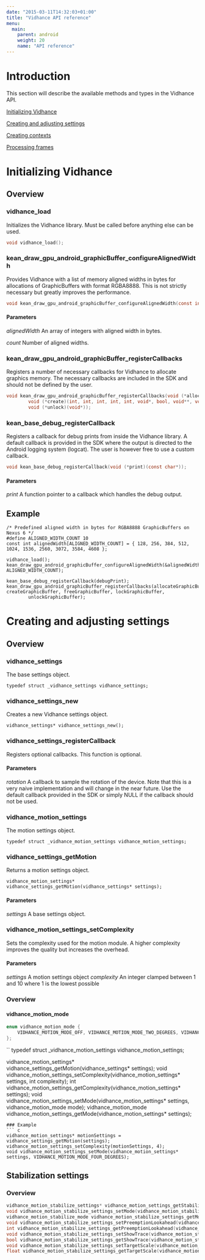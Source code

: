 ```yaml
---
date: "2015-03-11T14:32:03+01:00"
title: "Vidhance API reference"
menu:
  main:
    parent: android
    weight: 20
    name: "API reference"
---
```


# Introduction
This section will describe the available methods and types in the Vidhance API.

[Initializing Vidhance](hej.html)

[Creating and adjusting settings](hej.html)

[Creating contexts](hej.html)

[Processing frames](hej.html)


# Initializing Vidhance
## Overview
### vidhance_load
Initializes the Vidhance library. Must be called before anything else can be used.
``` c
void vidhance_load();
```

### kean_draw_gpu_android_graphicBuffer_configureAlignedWidth
Provides Vidhance with a list of memory aligned widths in bytes for allocations of GraphicBuffers with format RGBA8888. This is not strictly necessary but greatly improves the performance.
``` c
void kean_draw_gpu_android_graphicBuffer_configureAlignedWidth(const int* alignedWidth, int count);
```
#### Parameters
*alignedWidth* An array of integers with aligned width in bytes.

*count* Number of aligned widths.

### kean_draw_gpu_android_graphicBuffer_registerCallbacks
Registers a number of necessary callbacks for Vidhance to allocate graphics memory. The necessary callbacks are included in the SDK and should not be defined by the user.
``` c
void kean_draw_gpu_android_graphicBuffer_registerCallbacks(void (*allocate)(int, int, int, int, void**, void**, int*),
		void (*create)(int, int, int, int, int, void*, bool, void**, void**), void (*free)(void*), void (*lock)(void*, bool, void**),
		void (*unlock)(void*));
```

### kean_base_debug_registerCallback
Registers a callback for debug prints from inside the Vidhance library. A default callback is provided in the SDK where the output is directed to the Android logging system (logcat). The user is however free to use a custom callback.
``` c
void kean_base_debug_registerCallback(void (*print)(const char*));
```
#### Parameters
*print* A function pointer to a callback which handles the debug output.

## Example
```
/* Predefined aligned width in bytes for RGBA8888 GraphicBuffers on Nexus 6 */
#define ALIGNED_WIDTH_COUNT 10
const int alignedWidth[ALIGNED_WIDTH_COUNT] = { 128, 256, 384, 512, 1024, 1536, 2560, 3072, 3584, 4608 };

vidhance_load();
kean_draw_gpu_android_graphicBuffer_configureAlignedWidth(&alignedWidth[0], ALIGNED_WIDTH_COUNT);

kean_base_debug_registerCallback(debugPrint);
kean_draw_gpu_android_graphicBuffer_registerCallbacks(allocateGraphicBuffer, createGraphicBuffer, freeGraphicBuffer, lockGraphicBuffer,
		unlockGraphicBuffer);
```

# Creating and adjusting settings
## Overview
### vidhance_settings
The base settings object.
```
typedef struct _vidhance_settings vidhance_settings;
```
### vidhance_settings_new
Creates a new Vidhance settings object.
```
vidhance_settings* vidhance_settings_new();
```
### vidhance_settings_registerCallback
Registers optional callbacks. This function is optional.
#### Parameters
*rotation* A callback to sample the rotation of the device. Note that this is a very naive implementation and will change in the near future. Use the default callback provided in the SDK or simply NULL if the callback should not be used.
### vidhance_motion_settings
The motion settings object.
```
typedef struct _vidhance_motion_settings vidhance_motion_settings;
```
### vidhance_settings_getMotion
Returns a motion settings object.
```
vidhance_motion_settings* vidhance_settings_getMotion(vidhance_settings* settings);
```
#### Parameters
*settings* A base settings object.

### vidhance_motion_settings_setComplexity
Sets the complexity used for the motion module. A higher complexity improves the quality but increases the overhead.

#### Parameters
*settings* A motion settings object
*complexity* An integer clamped between 1 and 10 where 1 is the lowest possible




### Overview
#### vidhance_motion_mode
``` c
enum vidhance_motion_mode {
	VIDHANCE_MOTION_MODE_OFF, VIDHANCE_MOTION_MODE_TWO_DEGREES, VIDHANCE_MOTION_MODE_FOUR_DEGREES, VIDHANCE_MOTION_MODE_SIX_DEGREES
};
```
``
typedef struct _vidhance_motion_settings vidhance_motion_settings;

vidhance_motion_settings* vidhance_settings_getMotion(vidhance_settings* settings);
void vidhance_motion_settings_setComplexity(vidhance_motion_settings* settings, int complexity);
int vidhance_motion_settings_getComplexity(vidhance_motion_settings* settings);
void vidhance_motion_settings_setMode(vidhance_motion_settings* settings, vidhance_motion_mode mode);
vidhance_motion_mode vidhance_motion_settings_getMode(vidhance_motion_settings* settings);
```
### Example
``` c
vidhance_motion_settings* motionSettings = vidhance_settings_getMotion(settings);
vidhance_motion_settings_setComplexity(motionSettings, 4);
void vidhance_motion_settings_setMode(vidhance_motion_settings* settings, VIDHANCE_MOTION_MODE_FOUR_DEGREES);
```
## Stabilization settings
### Overview
``` c
vidhance_motion_stabilize_settings* vidhance_motion_settings_getStabilize(vidhance_motion_settings*);
void vidhance_motion_stabilize_settings_setMode(vidhance_motion_stabilize_settings* settings, vidhance_motion_stabilize_mode mode);
vidhance_motion_stabilize_mode vidhance_motion_stabilize_settings_getMode(vidhance_motion_stabilize_settings* settings);
void vidhance_motion_stabilize_settings_setPreemptionLookahead(vidhance_motion_stabilize_settings* settings, int preemptionLookahead);
int vidhance_motion_stabilize_settings_getPreemptionLookahead(vidhance_motion_stabilize_settings* settings);
void vidhance_motion_stabilize_settings_setShowTrace(vidhance_motion_stabilize_settings* settings, bool showTrace);
bool vidhance_motion_stabilize_settings_getShowTrace(vidhance_motion_stabilize_settings* settings);
void vidhance_motion_stabilize_settings_setTargetScale(vidhance_motion_stabilize_settings* settings, float targetScale);
float vidhance_motion_stabilize_settings_getTargetScale(vidhance_motion_stabilize_settings* settings);
```
